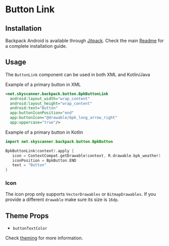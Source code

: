 # Button Link

## Installation

Backpack Android is available through [Jitpack](https://jitpack.io/#Skyscanner/backpack-android). Check the main [Readme](https://github.com/skyscanner/backpack-android#installation) for a complete installation guide.

## Usage

The `ButtonLink` component can be used in both XML and Kotlin/Java

Example of a primary button in XML

```xml
<net.skyscanner.backpack.button.BpkButtonLink
  android:layout_width="wrap_content"
  android:layout_height="wrap_content"
  android:text="Button"
  app:buttonIconPosition="end"
  app:buttonIcon="@drawable/bpk_long_arrow_right"
  app:uppercase="true"/>
```

Example of a primary button in Kotlin

```Kotlin
import net.skyscanner.backpack.button.BpkButton

BpkButtonLink(context).apply {
   icon = ContextCompat.getDrawable(context, R.drawable.bpk_weather)
   iconPosition = BpkButton.END
   text = "Button"
}
```

### Icon

The icon prop only supports `VectorDrawables` or `BitmapDrawables`. If you provide a different `drawable` make sure
its size is `16dp`.

## Theme Props

- `buttonTextColor`

Check [theming](https://github.com/Skyscanner/backpack-android/blob/master/docs/THEMING.md) for more information.


